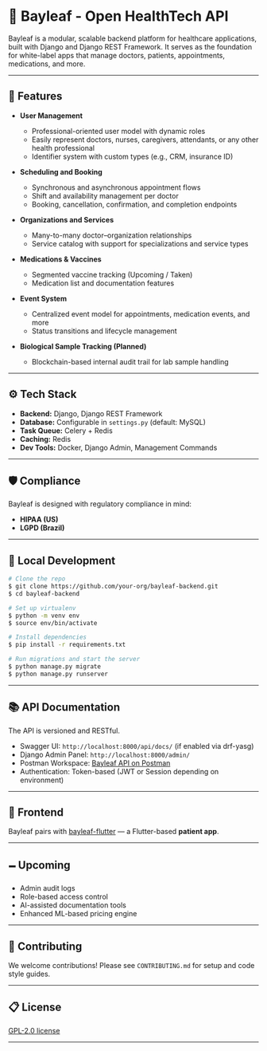 # 🌿 Bayleaf - Open HealthTech API

Bayleaf is a modular, scalable backend platform for healthcare applications, built with Django and Django REST Framework. It serves as the foundation for white-label apps that manage doctors, patients, appointments, medications, and more.

---

## 🚀 Features

- **User Management**
  - Professional-oriented user model with dynamic roles
  - Easily represent doctors, nurses, caregivers, attendants, or any other health professional
  - Identifier system with custom types (e.g., CRM, insurance ID)

- **Scheduling and Booking**
  - Synchronous and asynchronous appointment flows
  - Shift and availability management per doctor
  - Booking, cancellation, confirmation, and completion endpoints

- **Organizations and Services**
  - Many-to-many doctor–organization relationships
  - Service catalog with support for specializations and service types

- **Medications & Vaccines**
  - Segmented vaccine tracking (Upcoming / Taken)
  - Medication list and documentation features

- **Event System**
  - Centralized event model for appointments, medication events, and more
  - Status transitions and lifecycle management

- **Biological Sample Tracking (Planned)**
  - Blockchain-based internal audit trail for lab sample handling

---

## ⚙️ Tech Stack

- **Backend:** Django, Django REST Framework
- **Database:** Configurable in `settings.py` (default: MySQL)
- **Task Queue:** Celery + Redis
- **Caching:** Redis
- **Dev Tools:** Docker, Django Admin, Management Commands

---

## 🛡 Compliance

Bayleaf is designed with regulatory compliance in mind:

- **HIPAA (US)**
- **LGPD (Brazil)**

---

## 🧪 Local Development

```bash
# Clone the repo
$ git clone https://github.com/your-org/bayleaf-backend.git
$ cd bayleaf-backend

# Set up virtualenv
$ python -m venv env
$ source env/bin/activate

# Install dependencies
$ pip install -r requirements.txt

# Run migrations and start the server
$ python manage.py migrate
$ python manage.py runserver
```

---

## 📚 API Documentation

The API is versioned and RESTful.

- Swagger UI: `http://localhost:8000/api/docs/` (if enabled via drf-yasg)
- Django Admin Panel: `http://localhost:8000/admin/`
- Postman Workspace: [Bayleaf API on Postman](https://www.postman.com/sierralogics/workspace/bayleaf-api)
- Authentication: Token-based (JWT or Session depending on environment)

---

## 🥉 Frontend

Bayleaf pairs with [bayleaf-flutter](https://github.com/vnonnenmacher/bayleaf-flutter) — a Flutter-based **patient app**.

---

## 🗕 Upcoming

- Admin audit logs
- Role-based access control
- AI-assisted documentation tools
- Enhanced ML-based pricing engine

---

## 🤝 Contributing

We welcome contributions! Please see `CONTRIBUTING.md` for setup and code style guides.

---

## 📋 License

[GPL-2.0 license](./LICENSE)

---
